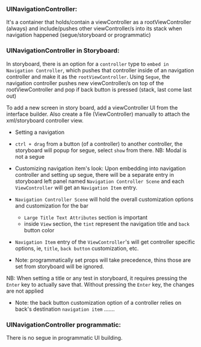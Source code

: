 ### UINavigationController:
It's a container that holds/contain a viewController as a rootViewController (always) and include/pushes other viewController/s into its stack when navigation happened (segue/storyboard or programmatic)

### UINavigationController in Storyboard:
In storyboard, there is an option for a `controller` type to `embed in Navigation Controller`, which pushes that controller inside of an navigation controller and make it as the `rootViewController`. Using `Segue`, the navigation controller pushes new viewController/s on top of the rootViewController and pop if back button is pressed (stack, last come last out)

To add a new screen in story board, add a viewController UI from the interface  builder. Also create a file (ViewController) manually to attach the xml/storyboard controller view. 

* Setting a navigation
- `ctrl + drag` from a button (of a controller) to another controller, the storyboard will popup for segue, select `show` from there. NB: Modal is not a segue 

* Customizing navigation item's look:
Upon embedding into navigation controller and setting up segue, there will be a separate entry in storyboard left panel named `Navigation Controller Scene` and each `ViewController` will get an `Navigation Item` entry. 

- `Navigation Controller Scene` will hold the overall customization options and customization for the bar
    - `Large Title Text Attributes` section is important
    - inside `View` section, the `tint` represent the navigation title and `back` button color
- `Navigation Item` entry of the `ViewController`'s will get controller specific options, ie, `title`, `back button` customization, etc. 

- Note: programmatically set props will take precedence, thins those are set from storyboard will be ignored. 

NB: When setting a title or any test in storyboard, it requires pressing the `Enter` key to actually save that. Without pressing the `Enter` key, the changes are not applied

- Note: the back button customization option of a controller relies on back's destination `navigation item`  .......

### UINavigationController programmatic:
There is no segue in programmatic UI building.